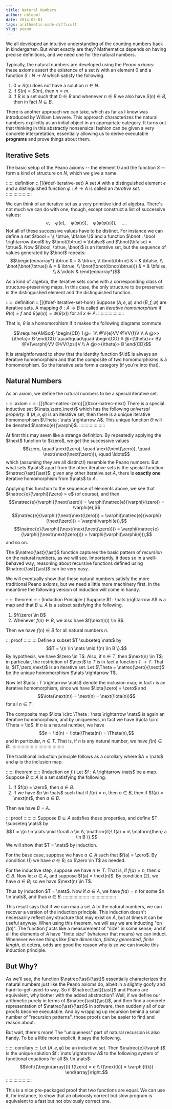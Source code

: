 ```yaml
---
title: Natural Numbers
author: nbloomf
date: 2014-05-01
tags: arithmetic-made-difficult
slug: peano
---
```


We all developed an intuitive understanding of the counting numbers back in kindergarten. But what exactly are they? Mathematics depends on having precise definitions, and we need one for the natural numbers.

Typically, the natural numbers are developed using the *Peano axioms*: these axioms assert the existence of a set $N$ with an element 0 and a function $S : N \rightarrow N$ which satisfy the following.

1. $0 = S(n)$ does not have a solution $n \in N$.
2. If $S(n) = S(m)$, then $n = m$.
3. If $B$ is a set such that $0 \in B$ and whenever $n \in B$ we also have $S(n) \in B$, then in fact $N \subseteq B$.

There is another approach we can take, which as far as I know was introduced by William Lawvere. This approach characterizes the natural numbers explicitly as an initial object in an appropriate category. It turns out that thinking in this abstractly nonsensical fashion can be given a very concrete interpretation, essentially allowing us to derive executable **programs** and prove things about them.


Iterative Sets
--------------

The basic setup of the Peano axioms -- the element 0 and the function $S$ -- form a kind of structure on $N$, which we give a name.

:::::: definition ::
[]{#def-iterative-set}
A set $A$ with a distinguished element $e$ and a distinguished function $\varphi : A \rightarrow A$ is called an *iterative set*.
::::::::::::::::::::

We can think of an iterative set as a very primitive kind of algebra. There's not much we can do with one, though, except construct a list of successive values: $$e, \quad \varphi(e), \quad \varphi(\varphi(e)), \quad \varphi(\varphi(\varphi(e))), \quad \ldots.$$ Not all of these successive values have to be distinct. For instance we can define a set $\bool = \{ \btrue, \bfalse \}$ and a function $\bnot : \bool \rightarrow \bool$ by $\bnot(\btrue) = \bfalse$ and $\bnot(\bfalse) = \btrue$. Now $(\bool, \btrue, \bnot)$ is an iterative set, but the sequence of values generated by $\bnot$ repeats:
$$\begin{eqnarray*}
\btrue & = & \btrue, \\
\bnot(\btrue) & = & \bfalse, \\
\bnot(\bnot(\btrue)) & = & \btrue, \\
\bnot(\bnot(\bnot(\btrue))) & = & \bfalse, \\
 & \vdots &
\end{eqnarray*}$$

As a kind of algebra, the iterative sets come with a corresponding class of structure-preserving maps. In this case, the only structure to be preserved is the distinguished element and the distinguished function.

:::::: definition ::
[]{#def-iterative-set-hom}
Suppose $(A,e,\varphi)$ and $(B,f,\psi)$ are iterative sets. A mapping $\theta : A \rightarrow B$ is called an *iterative homomorphism* if $\theta(e) = f$ and $\theta(\varphi(x)) = \psi(\theta(x))$ for all $x \in A$.
::::::::::::::::::::

That is, $\theta$ is a homomorphism if it makes the following diagrams commute.

$$\require{AMScd}
\begin{CD}
1 @= 1\\
@V{e}VV @VV{f}V \\
A @>>{\theta}> B
\end{CD}
\quad\quad\quad
\begin{CD}
A @>{\theta}>> B\\
@V{\varphi}VV @VV{\psi}V \\
A @>>{\theta}> B
\end{CD}$$

It is straightforward to show that the identity function $\id$ is always an iterative homomorphism and that the composite of two homomorphisms is a homomorphism. So the iterative sets form a category (if you're into that).


Natural Numbers
---------------

As an axiom, we define the natural numbers to be a special iterative set.

:::::: axiom :::::::
[]{#cor-natrec-zero}[]{#cor-natrec-next}
There is a special inductive set $(\nats,\zero,\next)$ which has the following *universal property*: if $(A,e,\varphi)$ is an iterative set, then there is a unique iterative homomorphism $\Theta : \nats \rightarrow A$. This unique function $\Theta$ will be denoted $\natrec{e}{\varphi}$.
::::::::::::::::::::

At first this may seem like a strange definition. By repeatedly applying the $\next$ function to $\zero$, we get the successive values $$\zero, \quad \next(\zero), \quad \next(\next(\zero)), \quad \next(\next(\next(\zero))), \quad \ldots$$ which (assuming they are all distinct!) resemble the Peano numbers. But what sets $\nats$ apart from the other iterative sets is the special function $\natrec{\ast}{\ast}$: given any other iterative set $A$, there is **exactly one** iterative homomorphism from $\nats$ to $A$.

Applying this function to the sequence of elements above, we see that $\natrec{e}{\varphi}(\zero) = e$ (of course), and then $$\natrec{e}{\varphi}(\next(\zero)) = \varphi(\natrec{e}{\varphi}(\zero)) = \varphi(e),$$ $$\natrec{e}{\varphi}(\next(\next(\zero))) = \varphi(\natrec{e}{\varphi}(\next(\zero))) = \varphi(\varphi(e)),$$ $$\natrec{e}{\varphi}(\next(\next(\next(\zero)))) = \varphi(\natrec{e}{\varphi}(\next(\next(\zero)))) = \varphi(\varphi(\varphi(e))),$$ and so on.

The $\natrec{\ast}{\ast}$ function captures the basic pattern of *recursion* on the natural numbers, as we will see. Importantly, it does so in a well-behaved way; reasoning about recursive functions defined using $\natrec{\ast}{\ast}$ can be very easy.

We will eventually show that these natural numbers satisfy the more traditional Peano axioms, but we need a little more machinery first. In the meantime the following version of induction will come in handy.

:::::: theorem :::::
(Induction Principle.) Suppose $f : \nats \rightarrow A$ is a map and that $B \subseteq A$ is a subset satisfying the following.

1. $f(\zero) \in B$
2. Whenever $f(n) \in B$, we also have $f(\next(n)) \in B$.

Then we have $f(n) \in B$ for all natural numbers $n$.

::: proof ::::::::::
Define a subset $T \subseteq \nats$ by $$T = \{n \in \nats \mid f(n) \in B \}.$$ By hypothesis, we have $\zero \in T$. Also, if $n \in T$, then $\next(n) \in T$; in particular, the restriction of $\next$ to $T$ is in fact a function $T \rightarrow T$. That is, $(T,\zero,\next)$ is an iterative set. Let $\Theta = \natrec{\zero}{\next}$ be the unique homomorphism $\nats \rightarrow T$.

Now let $\iota : T \rightarrow \nats$ denote the inclusion map; in fact $\iota$ is an iterative homomorphism, since we have $\iota(\zero) = \zero$ and $$\iota(\next(n)) = \next(n) = \next(\iota(n))$$ for all $n \in T$.

The composite map $\iota \circ \Theta : \nats \rightarrow \nats$ is again an iterative homomorphism, and by uniqueness, in fact we have $\iota \circ \Theta = \id$. If $n$ is a natural number, we have $$n = \id(n) = \iota(\Theta(n)) = \Theta(n),$$ and in particular, $n \in T$. That is, if $n$ is any natural number, we have $f(n) \in B$.
::::::::::::::::::::
::::::::::::::::::::

The traditional induction principle follows as a corollary where $A = \nats$ and $\varphi$ is the inclusion map.

:::::: theorem :::::
(Induction on $f$.) Let $f : A \rightarrow \nats$ be a map. Suppose $B \subseteq A$ is a set satisfying the following.

1. If $f(a) = \zero$, then $a \in B$.
2. If we have $n \in \nats$ such that if $f(a) = n$, then $a \in B$, then if $f(a) = \next(n)$, then $a \in B$.

Then we have $B = A$.

::: proof ::::::::::
Suppose $B \subseteq A$ satisfies these properties, and define $T \subseteq \nats$ by $$T = \{n \in \nats \mid \forall a \in A, \mathrm{if}\ f(a) = n\ \mathrm{then} a \in B \}.$$ We will show that $T = \nats$ by induction.

For the base case, suppose we have $a \in A$ such that $f(a) = \zero$. By condition (1) we have $a \in B$; so $\zero \in T$ as needed.

For the inductive step, suppose we have $n \in T$. That is, if $f(a) = n$, then $a \in B$. Now let $a \in A$, and suppose $f(a) = \next(n)$. By condition (2), we have $a \in B$; so we have $\next(n) \in T$.

Thus by induction $T = \nats$. Now if $a \in A$, we have $f(a) = n$ for some $n \in \nats$, and thus $a \in B$.
::::::::::::::::::::
::::::::::::::::::::

This result says that if we can map a set $A$ to the natural numbers, we can recover a version of the induction principle. This induction doesn't necessarily reflect any structure that may exist on $A$, but at times it can be useful anyway. When using this theorem, we will say we are inducting "on $f(a)$". The function $f$ acts like a measurement of "size" in some sense; and if all the elements of $A$ have "finite size" (whatever that means) we can induct. Whenever we see things like *finite dimension*, *finitely generated*, *finite length*, et cetera, odds are good the reason why is so we can invoke this induction principle.


But Why?
--------

As we'll see, the function $\natrec{\ast}{\ast}$ essentially characterizes the natural numbers just like the Peano axioms do, albeit in a slightly goofy and hard-to-get-used-to way. So if $\natrec{\ast}{\ast}$ and Peano are equivalent, why bother with the added abstraction? Well, if we define our arithmetic purely in terms of $\natrec{\ast}{\ast}$, and then find a concrete representation of $\natrec{\ast}{\ast}$ in software, then suddenly all of our proofs become executable. And by wrapping up recursion behind a small number of "recursion patterns", those proofs can be easier to find and reason about.

But wait, there's more! The "uniqueness" part of natural recursion is also handy. To be a little more explicit, it says the following.

:::::: corollary :::
Let $(A,e,\varphi)$ be an inductive set. Then $\natrec{e}{\varphi}$ is the unique solution $f : \nats \rightarrow A$ to the following system of functional equations for all $k \in \nats$:
$$\left\{\begin{array}{l}
 f(\zero) = e \\
 f(\next(k)) = \varphi(f(k))
\end{array}\right.$$
::::::::::::::::::::

This is a nice pre-packaged proof that two functions are equal. We can use it, for instance, to show that an obviously correct but slow program is equivalent to a fast but not obviously correct one.
